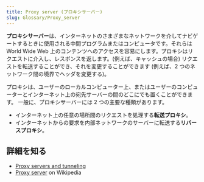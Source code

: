 ```yaml
---
title: Proxy server (プロキシサーバー)
slug: Glossary/Proxy_server
---
```


**プロキシサーバー**は、インターネットのさまざまなネットワークを介してナビゲートするときに使用される中間プログラムまたはコンピュータです。それらは World Wide Web 上のコンテンツへのアクセスを容易にします。プロキシはリクエストに介入し、レスポンスを返します。(例えば、キャッシュの場合) リクエストを転送することができ、それを変更することができます (例えば、2 つのネットワーク間の境界でヘッダを変更する)。

プロキシは、ユーザーのローカルコンピューター上、またはユーザーのコンピューターとインターネット上の宛先サーバーの間のどこにでも置くことができます。 一般に、プロキシサーバーには 2 つの主要な種類があります。

- インターネット上の任意の場所間のリクエストを処理する**転送プロキシ**。
- インターネットからの要求を内部ネットワークのサーバーに転送する**リバースプロキシ**。

## 詳細を知る

- [Proxy servers and tunneling](/ja/docs/Web/HTTP/Proxy_servers_and_tunneling)
- [Proxy server](https://en.wikipedia.org/wiki/Proxy_server) on Wikipedia
